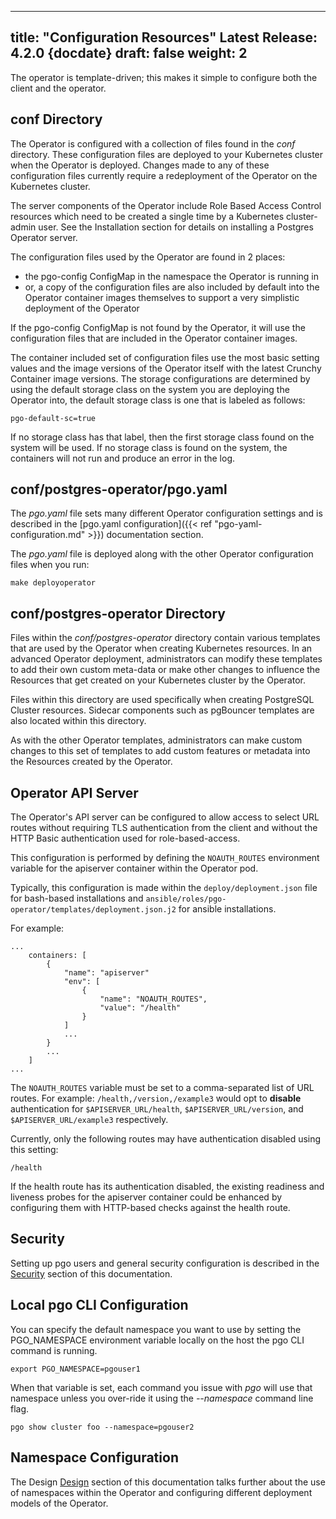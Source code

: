 
---
title: "Configuration Resources"
Latest Release: 4.2.0 {docdate}
draft: false
weight: 2
---

The operator is template-driven; this makes it simple to configure both the client and the operator.

## conf Directory

The Operator is configured with a collection of files found in the *conf* directory.  These configuration files are deployed to your Kubernetes cluster when the Operator is deployed.  Changes made to any of these configuration files currently require a redeployment of the Operator on the Kubernetes cluster.

The server components of the Operator include Role Based Access Control resources which need to be created a single time by a Kubernetes cluster-admin user.  See the Installation section for details on installing a Postgres Operator server.

The configuration files used by the Operator are found in 2 places:
 * the pgo-config ConfigMap in the namespace the Operator is running in
 * or, a copy of the configuration files are also included by default into the Operator container images themselves to support a very simplistic deployment of the Operator

If the pgo-config ConfigMap is not found by the Operator, it will use
the configuration files that are included in the Operator container
images.

The container included set of configuration files use the most
basic setting values and the image versions of the Operator itself
with the latest Crunchy Container image versions.  The storage
configurations are determined by using the default storage
class on the system you are deploying the Operator into, the
default storage class is one that is labeled as follows:

    pgo-default-sc=true

If no storage class has that label, then the first storage class
found on the system will be used.  If no storage class is found
on the system, the containers will not run and produce an error
in the log.

## conf/postgres-operator/pgo.yaml
The *pgo.yaml* file sets many different Operator configuration settings and is described in the [pgo.yaml configuration]({{< ref "pgo-yaml-configuration.md" >}}) documentation section.


The *pgo.yaml* file is deployed along with the other Operator configuration files when you run:

    make deployoperator

## conf/postgres-operator Directory

Files within the *conf/postgres-operator* directory contain various templates that are used by the Operator when creating Kubernetes resources.  In an advanced Operator deployment, administrators can modify these templates to add their own custom meta-data or make other changes to influence the Resources that get created on your Kubernetes cluster by the Operator.

Files within this directory are used specifically when creating PostgreSQL Cluster resources. Sidecar components such as pgBouncer templates are also located within this directory.

As with the other Operator templates, administrators can make custom changes to this set of templates to add custom features or metadata into the Resources created by the Operator.

## Operator API Server

The Operator's API server can be configured to allow access to select URL routes
without requiring TLS authentication from the client and without
the HTTP Basic authentication used for role-based-access.

This configuration is performed by defining the `NOAUTH_ROUTES` environment
variable for the apiserver container within the Operator pod.

Typically, this configuration is made within the `deploy/deployment.json`
file for bash-based installations and
`ansible/roles/pgo-operator/templates/deployment.json.j2` for ansible installations.

For example:
```
...
    containers: [
        {
        	"name": "apiserver"
        	"env": [
                {
                	"name": "NOAUTH_ROUTES",
                	"value": "/health"
                }
        	]
        	...
        }
        ...
    ]
...
```

The `NOAUTH_ROUTES` variable must be set to a comma-separated list of
URL routes. For example: `/health,/version,/example3` would opt to **disable**
authentication for `$APISERVER_URL/health`, `$APISERVER_URL/version`, and
`$APISERVER_URL/example3` respectively.

Currently, only the following routes may have authentication disabled using
this setting:

```
/health
```

If the health route has its authentication disabled, the existing readiness
and liveness probes for the apiserver container could be enhanced by
configuring them with HTTP-based checks against the health route.


## Security

Setting up pgo users and general security configuration is described in the [Security](/security) section of this documentation.

## Local pgo CLI Configuration

You can specify the default namespace you want to use by
setting the PGO_NAMESPACE environment variable locally
on the host the pgo CLI command is running.

    export PGO_NAMESPACE=pgouser1

When that variable is set, each command you issue with *pgo* will
use that namespace unless you over-ride it using the *--namespace*
command line flag.

    pgo show cluster foo --namespace=pgouser2

## Namespace Configuration

The Design [Design](/gettingstarted/design) section of this documentation talks further about
the use of namespaces within the Operator and configuring different
deployment models of the Operator.

